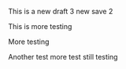 This is a new draft 3 new save 2

This is more testing

More testing

Another test more test still testing